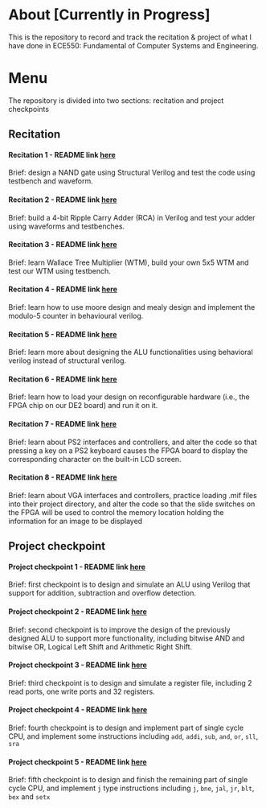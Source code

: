 # About [Currently in Progress]
This is the repository to record and track the recitation & project of what I have done in ECE550: Fundamental of Computer Systems and Engineering.

# Menu
The repository is divided into two sections: recitation and project checkpoints
## Recitation

#### Recitation 1 - README link [here](Recitation1/README.md)

Brief: design a NAND gate using Structural Verilog and test the code using testbench and waveform.

#### Recitation 2 - README link [here](Recitation2/README.md)

Brief: build a 4-bit Ripple Carry Adder (RCA) in Verilog and test your adder using waveforms and testbenches.

#### Recitation 3 - README link [here](Recitation3/README.md)

Brief: learn Wallace Tree Multiplier (WTM), build your own 5x5 WTM and test our WTM using testbench.

#### Recitation 4 - README link [here](Recitation4/README.md)

Brief: learn how to use moore design and mealy design and implement the modulo-5 counter in behavioural verilog.

#### Recitation 5 - README link [here](Recitation5/README.md)

Brief: learn more about designing the ALU functionalities using behavioral verilog instead of structural verilog.

#### Recitation 6 - README link [here](Recitation6/README.md)

Brief: learn how to load your design on reconfigurable hardware (i.e., the FPGA chip on our DE2 board) and run it on it.

#### Recitation 7 - README link [here](Recitation7/README.md)

Brief: learn about PS2 interfaces and controllers, and alter the code so that pressing a key on a PS2 keyboard causes the FPGA board to display the corresponding character on the built-in LCD screen.

#### Recitation 8 - README link [here](Recitation8/README.md)

Brief: learn about VGA interfaces and controllers, practice loading .mif files into their project directory, and alter the code so that the slide switches on the FPGA will be used to control the memory location holding the information for an image to be displayed

## Project checkpoint

#### Project checkpoint 1 - README link [here](Project1/README.md)

Brief: first checkpoint is to design and simulate an ALU using Verilog that support for addition, subtraction and overflow detection.

#### Project checkpoint 2 - README link [here](Project2/README.md)

Brief: second checkpoint is to improve the design of the previously designed ALU to support more functionality, including bitwise AND and bitwise OR, Logical Left Shift and Arithmetic Right Shift.

#### Project checkpoint 3 - README link [here](Project3/README.md)

Brief: third checkpoint is to design and simulate a register file, including 2 read ports, one write ports and 32 registers.

#### Project checkpoint 4 - README link [here](Project4/README.md)

Brief: fourth checkpoint is to design and implement part of single cycle CPU, and implement some instructions including `add`, `addi`, `sub`, `and`, `or`, `sll`, `sra` 

#### Project checkpoint 5 - README link [here](Project5/README.md)
Brief: fifth checkpoint is to design and finish the remaining part of single cycle CPU, and implement `j` type instructions including `j`, `bne`, `jal`, `jr`, `blt`, `bex` and `setx`
